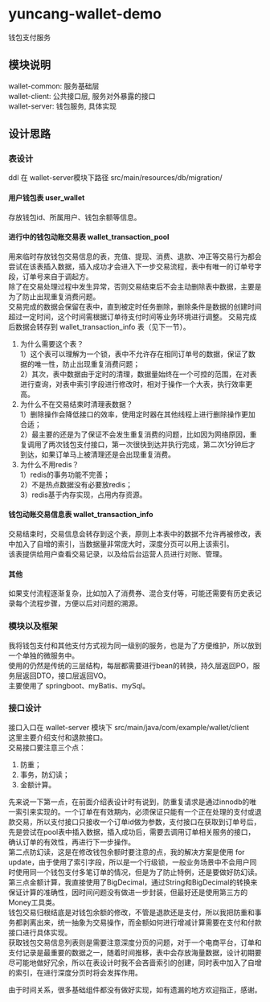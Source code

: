 # yuncang-wallet-demo
钱包支付服务

## 模块说明
wallet-common: 服务基础层  
wallet-client: 公共接口层, 服务对外暴露的接口  
wallet-server: 钱包服务, 具体实现  

## 设计思路
### 表设计
ddl 在 wallet-server模块下路径 src/main/resources/db/migration/
#### 用户钱包表 user_wallet
存放钱包id、所属用户、钱包余额等信息。

#### 进行中的钱包动账交易表 wallet_transaction_pool
用来临时存放钱包交易信息的表，充值、提现、消费、退款、冲正等交易行为都会尝试在该表插入数据，插入成功才会进入下一步交易流程，表中有唯一的订单号字段，订单号来自于调起方。  
除了在交易处理过程中发生异常，否则交易结束后不会主动删除表中数据，主要是为了防止出现重复消费问题。  
交易完成的数据会保留在表中，直到被定时任务删除，删除条件是数据的创建时间超过一定时间，这个时间需根据订单待支付时间等业务环境进行调整。
交易完成后数据会转存到 wallet_transaction_info 表（见下一节）。  
1. 为什么需要这个表？  
1）这个表可以理解为一个锁，表中不允许存在相同订单号的数据，保证了数据的唯一性，防止出现重复消费问题；  
2）其次，表中数据由于定时的清理，数据量始终在一个可控的范围，在对表进行查询，对表中索引字段进行修改时，相对于操作一个大表，执行效率更高。  
2. 为什么不在交易结束时清理表数据？  
1）删除操作会降低接口的效率，使用定时器在其他线程上进行删除操作更加合适；  
2）最主要的还是为了保证不会发生重复消费的问题，比如因为网络原因，重复调用了两次钱包支付接口，第一次很快到达并执行完成，第二次1分钟后才到达，如果订单马上被清理还是会出现重复消费。  
3. 为什么不用redis？  
1）redis的事务功能不完善；  
2）不是热点数据没有必要放redis；  
3）redis基于内存实现，占用内存资源。  

#### 钱包动账交易信息表 wallet_transaction_info
交易结束时，交易信息会转存到这个表，原则上本表中的数据不允许再被修改，表中加入了自增的索引，当数据量非常庞大时，深度分页可以用上该索引。  
该表提供给用户查看交易记录，以及给后台运营人员进行对账、管理。  

#### 其他
如果支付流程逐渐复杂，比如加入了消费券、混合支付等，可能还需要有历史表记录每个流程步骤，方便以后对问题的溯源。    

### 模块以及框架
我将钱包支付和其他支付方式视为同一级别的服务，也是为了方便维护，所以放到一个单独的微服务中。  
使用的仍然是传统的三层结构，每层都需要进行bean的转换，持久层返回PO，服务层返回DTO，接口层返回VO。  
主要使用了 springboot、myBatis、mySql。    

### 接口设计
接口入口在 wallet-server 模块下 src/main/java/com/example/wallet/client  
这里主要介绍支付和退款接口。  
交易接口要注意三个点：  
1. 防重；  
2. 事务，防幻读；  
3. 金额计算。  

先来说一下第一点，在前面介绍表设计时有说到，防重复请求是通过innodb的唯一索引来实现的。一个订单在有效期内，必须保证只能有一个正在处理的支付或退款交易，所以支付接口只接收一个订单id做为参数，支付接口在获取到订单号后，先是尝试在pool表中插入数据，插入成功后，需要去调用订单相关服务的接口，确认订单的有效性，再进行下一步操作。  
第二点防幻读，这是在修改钱包余额时要注意的点，我的解决方案是使用 for update，由于使用了索引字段，所以是一个行级锁，一般业务场景中不会用户同时使用同一个钱包支付多笔订单的情况，但是为了防止特例，还是要做好防幻读。  
第三点金额计算，我直接使用了BigDecimal，通过String和BigDecimal的转换来保证计算的准确性，因时间问题没有做进一步封装，但最好还是使用第三方的Money工具类。  
钱包交易归根结底是对钱包余额的修改，不管是退款还是支付，所以我把防重和事务都剥离出来，统一抽象为交易操作，而金额如何进行增减计算需要在支付和付款接口进行具体实现。  
获取钱包交易信息列表则是需要注意深度分页的问题，对于一个电商平台，订单和支付记录是最重要的数据之一，随着时间推移，表中会存放海量数据，设计初期要尽可能地做好冗余，所以在表设计时我不会吝啬索引的创建，同时表中加入了自增的索引，在进行深度分页时将会发挥作用。

由于时间关系，很多基础组件都没有做好实现，如有遗漏的地方欢迎指正，感谢。



